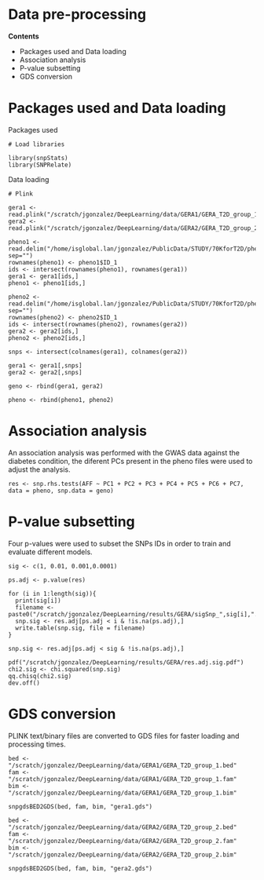**Data pre-processing**
=======================

**Contents**

-   Packages used and Data loading
-   Association analysis
-   P-value subsetting
-   GDS conversion

**Packages used and Data loading**
==================================

Packages used

    # Load libraries

    library(snpStats)
    library(SNPRelate)

Data loading

    # Plink

    gera1 <- read.plink("/scratch/jgonzalez/DeepLearning/data/GERA1/GERA_T2D_group_1")$genotypes
    gera2 <- read.plink("/scratch/jgonzalez/DeepLearning/data/GERA2/GERA_T2D_group_2")$genotypes

    pheno1 <- read.delim("/home/isglobal.lan/jgonzalez/PublicData/STUDY/70KforT2D/pheno/GERA1.sample", sep="")
    rownames(pheno1) <- pheno1$ID_1
    ids <- intersect(rownames(pheno1), rownames(gera1))
    gera1 <- gera1[ids,]
    pheno1 <- pheno1[ids,]

    pheno2 <- read.delim("/home/isglobal.lan/jgonzalez/PublicData/STUDY/70KforT2D/pheno/GERA2.sample", sep="")
    rownames(pheno2) <- pheno2$ID_1
    ids <- intersect(rownames(pheno2), rownames(gera2))
    gera2 <- gera2[ids,]
    pheno2 <- pheno2[ids,]

    snps <- intersect(colnames(gera1), colnames(gera2))

    gera1 <- gera1[,snps]
    gera2 <- gera2[,snps]

    geno <- rbind(gera1, gera2)

    pheno <- rbind(pheno1, pheno2)

**Association analysis**
========================

An association analysis was performed with the GWAS data against the diabetes condition, the diferent PCs present in the pheno files were used to adjust the analysis.

    res <- snp.rhs.tests(AFF ~ PC1 + PC2 + PC3 + PC4 + PC5 + PC6 + PC7, data = pheno, snp.data = geno)

**P-value subsetting**
======================

Four p-values were used to subset the SNPs IDs in order to train and evaluate different models.

    sig <- c(1, 0.01, 0.001,0.0001)

    ps.adj <- p.value(res)

    for (i in 1:length(sig)){
      print(sig[i])
      filename <- paste0("/scratch/jgonzalez/DeepLearning/results/GERA/sigSnp_",sig[i],".txt")
      snp.sig <- res.adj[ps.adj < i & !is.na(ps.adj),]
      write.table(snp.sig, file = filename)
    }

    snp.sig <- res.adj[ps.adj < sig & !is.na(ps.adj),]

    pdf("/scratch/jgonzalez/DeepLearning/results/GERA/res.adj.sig.pdf")
    chi2.sig <- chi.squared(snp.sig)
    qq.chisq(chi2.sig)
    dev.off()

**GDS conversion**
==================

PLINK text/binary files are converted to GDS files for faster loading and processing times.

    bed <- "/scratch/jgonzalez/DeepLearning/data/GERA1/GERA_T2D_group_1.bed"
    fam <- "/scratch/jgonzalez/DeepLearning/data/GERA1/GERA_T2D_group_1.fam"
    bim <- "/scratch/jgonzalez/DeepLearning/data/GERA1/GERA_T2D_group_1.bim"

    snpgdsBED2GDS(bed, fam, bim, "gera1.gds")

    bed <- "/scratch/jgonzalez/DeepLearning/data/GERA2/GERA_T2D_group_2.bed"
    fam <- "/scratch/jgonzalez/DeepLearning/data/GERA2/GERA_T2D_group_2.fam"
    bim <- "/scratch/jgonzalez/DeepLearning/data/GERA2/GERA_T2D_group_2.bim"

    snpgdsBED2GDS(bed, fam, bim, "gera2.gds")
